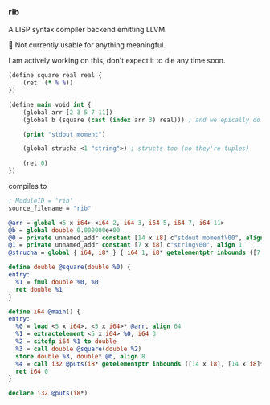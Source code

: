 ### rib

A LISP syntax compiler backend emitting LLVM.

:construction: Not currently usable for anything meaningful.

I am actively working on this, don't expect it to die any time soon.

```clj
(define square real real {
	(ret  (* % %))
})

(define main void int {
	(global arr [2 3 5 7 11])
	(global b (square (cast (index arr 3) real))) ; and we epically do nothing with this

	(print "stdout moment")

	(global strucha <1 "string">) ; structs too (no they're tuples)

	(ret 0)
})
```

compiles to

```llvm
; ModuleID = 'rib'
source_filename = "rib"

@arr = global <5 x i64> <i64 2, i64 3, i64 5, i64 7, i64 11>
@b = global double 0.000000e+00
@0 = private unnamed_addr constant [14 x i8] c"stdout moment\00", align 1
@1 = private unnamed_addr constant [7 x i8] c"string\00", align 1
@strucha = global { i64, i8* } { i64 1, i8* getelementptr inbounds ([7 x i8], [7 x i8]* @1, i32 0, i32 0) }

define double @square(double %0) {
entry:
  %1 = fmul double %0, %0
  ret double %1
}

define i64 @main() {
entry:
  %0 = load <5 x i64>, <5 x i64>* @arr, align 64
  %1 = extractelement <5 x i64> %0, i64 3
  %2 = sitofp i64 %1 to double
  %3 = call double @square(double %2)
  store double %3, double* @b, align 8
  %4 = call i32 @puts(i8* getelementptr inbounds ([14 x i8], [14 x i8]* @0, i32 0, i32 0))
  ret i64 0
}

declare i32 @puts(i8*)
```
